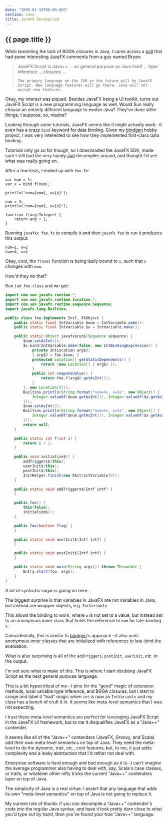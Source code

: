 ```yaml
---
date: "2009-01-18T00:00:00Z"
section: Java
title: JavaFX Decompiled
---
```


<h2>{{ page.title }}</h2>

While lamenting the lack of BGGA closures in Java, I came across a [poll][1] that had some interesting JavaFX comments from a guy named Bryan: 

<blockquote>
    JavaFX Script is Java++ ... as general purpose as Java itself ... type inference ... closures ...

    The primary language on the JVM in the future will be JavaFX Script. New language features will go there. Java will not accept new features.
</blockquote>

Okay, my interest was piqued. Besides JavaFX being a UI toolkit, turns out JavaFX Script is a new programming language as well. Would Sun really choose an entirely different language to evolve Java? They've done sillier things, I suppose, so, maybe?

Looking through some tutorials, JavaFX seems like it might actually work--it even has a crazy `bind` keyword for data binding. Given my [bindgen][2] hobby project, I was very interested to see how they implemented first-class data binding.

Tutorials only go so far though, so I downloaded the JavaFX SDK, made sure I still had the very handy [Jad][3] decompiler around, and thought I'd see what was really going on.

After a few tests, I ended up with `foo.fx`:

```plain
var num = 1;
var x = bind f(num);

println("num={num}, x={x}");

num = 3;
println("num={num}, x={x}");

function f(arg:Integer) {
    return arg + 1;
}
```

Running `javafxc foo.fx` to compile it and then `javafx foo` to run it produces this output:

```plain
num=1, x=2
num=3, x=4
```

Okay, cool, the `f(num)` function is being lazily bound to `x`, such that `x` changes with `num`.

How'd they do that?

Run `jad foo.class` and we get:

```java
import com.sun.javafx.runtime.*;
import com.sun.javafx.runtime.location.*;
import com.sun.javafx.runtime.sequence.Sequence;
import javafx.lang.Builtins;

public class foo implements Intf, FXObject {
    public static final IntVariable $num = IntVariable.make();
    public static final IntVariable $x = IntVariable.make();

    public static Object javafx$run$(Sequence sequence) {
        $num.setAsInt(1);
        $x.bind(IntVariable.make(false, new IntBindingExpression() {
            private IntLocation arg$0;
            { arg$0 = foo.$num; }
            protected Location[] getStaticDependents() {
                return (new Location[] { arg$0 });
            }
            public int computeValue() {
                return foo.f(arg$0.getAsInt());
            }
        }, new Location[0]));
        Builtins.println(String.format("num=%s, x=%s", new Object[] {
            Integer.valueOf($num.getAsInt()), Integer.valueOf($x.getAsInt())
        }));
        $num.setAsInt(3);
        Builtins.println(String.format("num=%s, x=%s", new Object[] {
            Integer.valueOf($num.getAsInt()), Integer.valueOf($x.getAsInt())
        }));
        return null;
    }

    public static int f(int i) {
        return i + 1;
    }

    public void initialize$() {
        addTriggers$(this);
        userInit$(this);
        postInit$(this);
        InitHelper.finish(new AbstractVariable[0]);
    }

    public static void addTriggers$(Intf intf) {
    }

    public foo() {
        this(false);
        initialize$();
    }

    public foo(boolean flag) {
    }

    public static void userInit$(Intf intf) {
    }

    public static void postInit$(Intf intf) {
    }

    public static void main(String args[]) throws Throwable {
        Entry.start(foo, args);
    }
}
```

A *lot* of syntactic sugar is going on here.

The biggest surprise is that variables in JavaFX are not variables in Java, but instead are wrapper objects, e.g. `IntVariable`.

This allows the binding to work, where `x` is not set to a value, but instead set to an anonymous inner class that holds the reference to `num` for late-binding `x`.

Coincidentally, this is similar to [bindgen][2]'s approach--it also uses anonymous inner classes that are initialized with references to late-bind the evaluation.

What is also surprising is all of the `addTriggers`, `postInit`, `userInit`, etc. in the output.

I'm not sure what to make of this. This is where I start doubting JavaFX Script as the next general purpose language.

This is a bit hypocritical of me--I pine for the "good" magic of extension methods, local variable type inference, and BGGA closures, but I start to cringe and label it "bad" magic when `int` is now an `IntVariable` and my class has a bunch of cruft it in. It seems like meta-level semantics that I was not expecting.

I trust these meta-level semantics are perfect for leveraging JavaFX Script in the JavaFX UI framework, but to me it disqualifies JavaFX as a "Java++" contender.

It seems like all of the "Java++" contenders (JavaFX, Groovy, and Scala) add their own meta-level semantics on top of Java. They need the meta-level to do the dynamic, trait, etc., cool features, but, to me, it just adds complexity and a leaky abstraction that I'd rather not deal with.

Enterprise software is hard enough and bad enough as it is--I can't imagine the average programmer also having to deal with, say, Scala's case classes, or traits, or whatever other nifty tricks the current "Java++" contenders layer on top of Java.

The simplicity of Java is a real virtue. I assert that any language that adds its own "meta-level semantics" on top of Java is not going to replace it.

My current rule of thumb: if you can decompile a "Java++" contender's code into the regular Java syntax, and have it look pretty darn close to what you'd type out by hand, then you've found your true "Java++" language.

[1]: http://java.net/pub/pq/242
[2]: http://github.com/stephenh/bindgen
[3]: http://www.kpdus.com/jad.html

